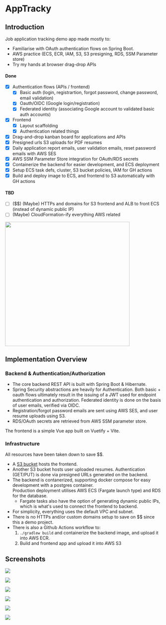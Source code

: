 # AppTracky

## Introduction

Job application tracking demo app made mostly to:
- Familiarise with OAuth authentication flows on Spring Boot.
- AWS practice (ECS, ECR, IAM, S3, S3 presigning, RDS, SSM Parameter store)
- Try my hands at browser drag-drop APIs

#### Done

- [x] Authentication flows (APIs / frontend)
   - [x] Basic auth (login, registrartion, forgot password, change password, email validation)
   - [x] Oauth/OIDC (Google login/registration)
   - [x] Federated identity (associating Google account to validated basic auth accounts)
- [x] Frontend
   - [x] Layout scaffolding
   - [x] Authentication related things
- [x] Drag-and-drop kanban board for applications and APIs
- [x] Presigned urls S3 uploads for PDF resumes
- [x] Daily application report emails, user validation emails, reset password emails with AWS SES
- [x] AWS SSM Parameter Store integration for OAuth/RDS secrets
- [x] Containerize the backend for easier development, and ECS deployment
- [x] Setup ECS task defs, cluster, S3 bucket policies, IAM for GH actions
- [x] Build and deploy image to ECS, and frontend to S3 automatically with GH actions

#### TBD

- [ ] ($$) (Maybe) HTTPs and domains for S3 frontend and ALB to front ECS (instead of dynamic public IP)
- [ ] (Maybe) CloudFormation-ify everything AWS related

<img src="./screenshots/ss6.png" height=400 />

## Implementation Overview

### Backend & Authentication/Authorization

- The core backend REST API is built with Spring Boot & Hibernate.
- Spring Security abstractions are heavily for Authentication. Both basic + oauth flows ultimately result in the issuing of a JWT used for endpoint authentication and authorization. Federated identity is done on the basis of user emails, verified via OIDC.
- Registration/forgot password emails are sent using AWS SES, and user resume uploads using S3.
- RDS/OAuth secrets are retrieved from AWS SSM parameter store.

The frontend is a simple Vue app built on Vuetify + Vite.

### Infrastructure

All resources have been taken down to save $$.

- A [S3 bucket](http://zyang-apptracky.s3-website-ap-northeast-1.amazonaws.com/) hosts the frontend.
- Another S3 bucket hosts user uploaded resumes. Authentication (GET/PUT) is done via presigned URLs generated on the backend.
- The backend is contanerized, supporting docker compose for easy development with a postgres container.<br>
  Production deployment utilises AWS ECS (Fargate launch type) and RDS for the database.
   - Fargate tasks also have the option of generating dynamic public IPs, which is what's used to connect the frontend to backend.
- For simplicity, everything uses the default VPC and subnet.
- There is no HTTPs and/or custom domains setup to save on $$ since this a demo project.
- There is also a Github Actions workflow to:
   1. `./gradlew build` and containerize the backend image, and upload it into AWS ECR.
   2. Build and frontend app and upload it into AWS S3

## Screenshots

![](./screenshots/ss5.png)

![](./screenshots/ss1.png)

![](./screenshots/ss2.png)

![](./screenshots/ss3.png)

![](./screenshots/ss4.png)

![](./screenshots/ss6.png)
